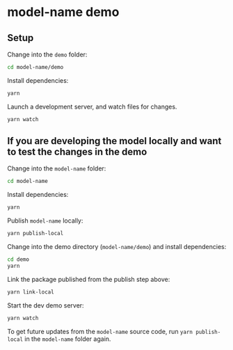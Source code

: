 # model-name demo

## Setup

Change into the `demo` folder:

```sh
cd model-name/demo
```

Install dependencies:

```sh
yarn
```

Launch a development server, and watch files for changes.

```sh
yarn watch
```

## If you are developing the model locally and want to test the changes in the demo

Change into the `model-name` folder:

```sh
cd model-name
```

Install dependencies:
```sh
yarn
```

Publish `model-name` locally:
```sh
yarn publish-local
```

Change into the demo directory (`model-name/demo`) and install dependencies:

```sh
cd demo
yarn
```

Link the package published from the publish step above:
```sh
yarn link-local
```

Start the dev demo server:
```sh
yarn watch
```

To get future updates from the `model-name` source code, run `yarn publish-local` in the `model-name`
folder again.
